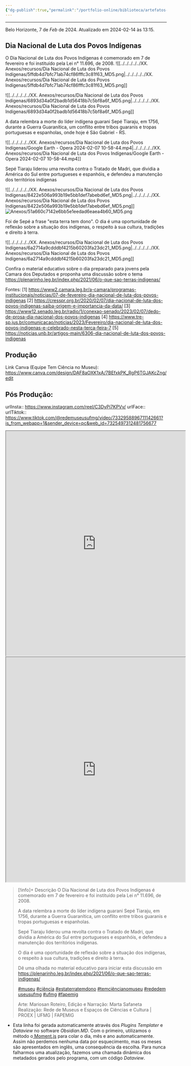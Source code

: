 ```yaml
---
{"dg-publish":true,"permalink":"/portfolio-online/biblioteca/artefatos-redes-sociais/dia-nacional-de-luta-dos-povos-indigenas/","tags":["💼/⚗️/🌐"],"created":"2024-02-14T12:36:18.043-03:00","updated":"2024-02-14T13:15:05.181-03:00"}
---
```




***
Belo Horizonte, 7 de *Feb* de 2024. Atualizado em 2024-02-14 às 13:15.  

## Dia Nacional de Luta dos Povos Indígenas

O Dia Nacional de Luta dos Povos Indígenas é comemorado em 7 de fevereiro e foi instituído pela Lei n° 11.696, de 2008.
![[../../../../../XX. Anexos/recursos/Dia Nacional de Luta dos Povos Indígenas/5ffdb4d7bfc71ab74cf86fffc3c81f63_MD5.png\|../../../../../XX. Anexos/recursos/Dia Nacional de Luta dos Povos Indígenas/5ffdb4d7bfc71ab74cf86fffc3c81f63_MD5.png]]

![[../../../../../XX. Anexos/recursos/Dia Nacional de Luta dos Povos Indígenas/6893d34a0f2badb1d56418b7c5bf8a6f_MD5.png\|../../../../../XX. Anexos/recursos/Dia Nacional de Luta dos Povos Indígenas/6893d34a0f2badb1d56418b7c5bf8a6f_MD5.png]]

A data relembra a morte do líder indígena guarani Sepé Tiaraju, em 1756, durante a Guerra Guaranítica, um conflito entre tribos guaranis e tropas portuguesas e espanholas, onde hoje é São Gabriel - RS.

![[../../../../../XX. Anexos/recursos/Dia Nacional de Luta dos Povos Indígenas/Google Earth - Opera 2024-02-07 10-58-44.mp4\|../../../../../XX. Anexos/recursos/Dia Nacional de Luta dos Povos Indígenas/Google Earth - Opera 2024-02-07 10-58-44.mp4]]

Sepé Tiaraju liderou uma revolta contra o Tratado de Madri, que dividia a América do Sul entre portugueses e espanhóis, e defendeu a manutenção dos territórios indígenas

![[../../../../../XX. Anexos/recursos/Dia Nacional de Luta dos Povos Indígenas/8422e506a993b19e5bb1def7abebd6ef_MD5.png\|../../../../../XX. Anexos/recursos/Dia Nacional de Luta dos Povos Indígenas/8422e506a993b19e5bb1def7abebd6ef_MD5.png]]
![Anexos/51a660c7142e6bb5e1eedad6eaea4b60_MD5.png](/img/user/Anexos/51a660c7142e6bb5e1eedad6eaea4b60_MD5.png)

Foi de Sepé a frase "esta terra tem dono". O dia é uma oportunidade de reflexão sobre a situação dos indígenas, o respeito à sua cultura, tradições e direito à terra.

![[../../../../../XX. Anexos/recursos/Dia Nacional de Luta dos Povos Indígenas/6a2714a9cdddbf4215b60203fa23dc21_MD5.png\|../../../../../XX. Anexos/recursos/Dia Nacional de Luta dos Povos Indígenas/6a2714a9cdddbf4215b60203fa23dc21_MD5.png]]

Confira o material educativo sobre o dia preparado para jovens pela Camara dos Deputados e proponha uma discussão sobre o tema <https://plenarinho.leg.br/index.php/2021/06/o-que-sao-terras-indigenas/>

Fontes:
[1] <https://www2.camara.leg.br/a-camara/programas-institucionais/noticias/07-de-fevereiro-dia-nacional-de-luta-dos-povos-indigenas>
[2] <https://cresspr.org.br/2020/02/07/dia-nacional-de-luta-dos-povos-indigenas-saiba-origem-e-importancia-da-data/>
[3] <https://www12.senado.leg.br/radio/1/conexao-senado/2023/02/07/dedo-de-prosa-dia-nacional-dos-povos-indigenas>
[4] <https://www.tre-sp.jus.br/comunicacao/noticias/2023/Fevereiro/dia-nacional-de-luta-dos-povos-indigenas-e-celebrado-nesta-terca-feira-7>
[5] <https://noticias.unb.br/artigos-main/6306-dia-nacional-de-luta-dos-povos-indigenas>

## Produção

Link Canva (Equipe Tem Ciência no Museu): <https://www.canva.com/design/DAF8aOXK1xA/7BEfxkPK_RgP6TGJAKcZng/edit>

## Pós Produção:

urlInsta:: <https://www.instagram.com/reel/C3DyPi7KPVv/>
urlFace::
urlTiktok:: <https://www.tiktok.com/@redemuseusufmg/video/7332958896711142661?is_from_webapp=1&sender_device=pc&web_id=7325497312481756677>

<center><iframe width="560" height="700" src="https://www.instagram.com/reel/C3DyPi7KPVv/"></iframe></center>

<center><iframe width="560" height="700" src="https://www.tiktok.com/@redemuseusufmg/video/7332958896711142661"></iframe></center>

>[!info]+ Descrição
> O Dia Nacional de Luta dos Povos Indígenas é comemorado em 7 de fevereiro e foi instituído pela Lei n° 11.696, de 2008.
>
>A data relembra a morte do líder indígena guarani Sepé Tiaraju, em 1756, durante a Guerra Guaranítica, um conflito entre tribos guaranis e tropas portuguesas e espanholas.
  >
>Sepé Tiaraju liderou uma revolta contra o Tratado de Madri, que dividia a América do Sul entre portugueses e espanhóis, e defendeu a manutenção dos territórios indígenas.
>
>O dia é uma oportunidade de reflexão sobre a situação dos indígenas, o respeito à sua cultura, tradições e direito à terra.
>
>Dê uma olhada no material educativo para iniciar esta discussão em <https://plenarinho.leg.br/index.php/2021/06/o-que-sao-terras-indigenas/>
>
>[#museu](https://www.instagram.com/explore/tags/museu/) [#ciência](https://www.instagram.com/explore/tags/ci%C3%AAncia/) [#estaterratemdono](https://www.instagram.com/explore/tags/estaterratemdono/) [#temciêncianomuseu](https://www.instagram.com/explore/tags/temci%C3%AAncianomuseu/) [#rededemuseusufmg](https://www.instagram.com/explore/tags/rededemuseusufmg/) [#ufmg](https://www.instagram.com/explore/tags/ufmg/) [#fapemig](https://www.instagram.com/explore/tags/fapemig/)
>
>Arte: Mariosan
>Roteiro, Edição e Narração: Marta Safaneta
> Realização: Rede de Museus e Espaços de Ciências e Cultura | PROEX | UFMG | FAPEMIG

-  Esta linha foi gerada automaticamente através dos *Plugins Templater* e *Dataview* no software *Obsidian.MD*. Com o primeiro, utilizamos o método o[ Moment.js](https://momentjs.com/docs/#/displaying/format/) para colar o dia, mês e ano automaticamente. Assim não perdemos nenhuma data por esquecimento, mas os meses são apresentados em inglês, uma consequência da escolha. Para nunca falharmos uma atualização, fazemos uma chamada dinâmica dos metadados gerados pelo programa, com um código *Dataview*.
